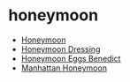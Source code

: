 # honeymoon

 * [Honeymoon](../../index/h/honeymoon-200152.json)
 * [Honeymoon Dressing](../../index/h/honeymoon-dressing.json)
 * [Honeymoon Eggs Benedict](../../index/h/honeymoon-eggs-benedict.json)
 * [Manhattan Honeymoon](../../index/m/manhattan-honeymoon.json)
